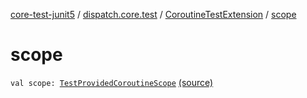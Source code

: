 [core-test-junit5](../../index.md) / [dispatch.core.test](../index.md) / [CoroutineTestExtension](index.md) / [scope](./scope.md)

# scope

`val scope: `[`TestProvidedCoroutineScope`](https://rbusarow.github.io/Dispatch/core-test/dispatch.core.test/-test-provided-coroutine-scope/index.md) [(source)](https://github.com/RBusarow/Dispatch/tree/master/core-test-junit5/src/main/java/dispatch/core/test/CoroutineTestExtension.kt#L63)